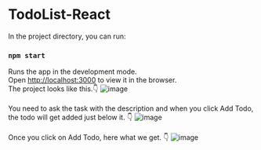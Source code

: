# TodoList-React
In the project directory, you can run:

### `npm start`

Runs the app in the development mode.\
Open [http://localhost:3000](http://localhost:3000) to view it in the browser.
<br>
The project looks like this.👇
![image](https://user-images.githubusercontent.com/72350195/146881539-44df6e57-8f3e-4411-b56c-282ee0495706.png)
<br><br>
You need to ask the task with the description and when you click Add Todo, the todo will get added just below it. 👇
![image](https://user-images.githubusercontent.com/72350195/146881619-dd76fd3b-0a53-4540-aae6-44ff41bf2e8a.png)
<br><br>
Once you click on Add Todo, here what we get. 👇
![image](https://user-images.githubusercontent.com/72350195/146881673-8ff5fe95-c308-4119-a51e-451d0a082de4.png)

